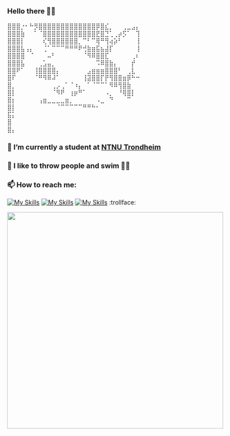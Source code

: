 ### Hello there 👋🐸

<p>
  ⣿⣿⣿⡐⠂⠓⡻⣿⣿⣿⣿⣿⣿⣿⣿⣿⣿⣿⣿⣿⡿⣿⣎⡀⠀⠀⢀⣀⣠⡄<br>
⣿⣿⣿⣷⠀⠀⠁⠈⣿⣿⣿⣿⣿⣿⣿⣿⣿⣿⣿⣿⣟⣿⣙⢁⢀⡴⡫⠁⠀⢹<br>
⣿⣿⣿⡇⠀⠀⠀⠀⢎⢻⣿⣿⣿⣿⣿⣿⡀⠉⠃⠉⢿⠛⢻⢴⡵⠃⠀⠀⠀⢸<br>
⣿⣿⣿⣧⢠⡄⠀⠀⢈⠁⠉⠉⠉⠛⠛⠛⠟⢚⣷⣶⣯⣦⣼⡏⠀⠀⠀⠀⠀⢸<br>
⣿⣿⣿⣿⠀⠈⠀⠀⠀⠤⠃⠀⠀⠀⠀⠀⠀⠈⠻⠿⣿⣿⣏⠀⠀⠀⠀⠀⢀⠆<br>
⣿⣿⣿⣧⠀⠀⠀⢀⣡⣤⡀⠀⠀⠀⠀⠀⠀⠀⠀⠀⠩⠿⣿⣷⡄⠀⠀⠀⡞⠀<br>
⣿⣿⠟⠁⠀⠀⢸⣿⣿⣿⣿⡄⠀⠀⠀⠀⠀⠀⣠⣶⣶⣶⣿⣿⣿⠃⠀⢀⣇⠀<br>
⣿⠏⠀⠀⠀⠀⠈⠛⠻⠿⠼⠁⠀⠀⠀⠀⠀⢸⣽⣿⣿⡏⡟⢻⣿⣿⣶⡿⠓⠒<br>
⣿⡀⠀⠀⠀⠀⠀⠀⠀⠀⢀⡠⢀⠁⠈⠰⡄⠀⠁⠈⠉⠉⠁⠻⠿⢻⣿⣷⠀⠀<br>
⣿⡇⠀⠀⠀⠀⠀⠀⠀⠀⠈⠻⠟⠀⢰⡶⠛⠁⠀⠀⠀⠀⠠⡀⠀⠘⢿⣿⡇⠀<br>
⣿⡆⠀⠀⠀⠀⠀⢠⣶⣀⣀⣀⣀⣶⡀⠀⠀⠀⠀⠀⠠⣀⠀⠙⠀⠀⠀⠉⠀⠀<br>
⣿⡇⠀⠀⠀⠀⠀⠀⠀⠀⠀⠈⠉⠉⠉⠉⠉⠛⠛⠓⠂⠀⠀⠀⠀⠀⠀⠀⠀⠀<br>
⣯⡅⠀⠀⠀⠀⠀⠀⠀⠀⠀⠀⠀⠀⠀⠀⠀⠀⠀⠀⠀⠀⠀⠀⠀⠀⠀⠀⠀⠀<br>
⣿⠀⠀⠀⠀⠀⠀⠀⠀⠀⠀⠀⠀⠀⠀⠀⠀⠀⠀⠀⠀⠀⠀⠀⠀⠀⠀⠀⠀⠀<br>
⣿⡄⠀⠀⠀⠀⠀⠀⠀⠀⠀⠀⠀⠀⠀⠀⠀⠀⠀⠀⠀⠀⠀⠀⠀⠀⠀⠀⠀⠀<br>
</p>

### 🌱 I’m currently a student at [NTNU Trondheim](https://www.ntnu.no/studier/bidata/systemutvikling) 
### 🥋 I like to throw people and swim 🏊‍♀️
### 📫 How to reach me:
[![My Skills](https://skillicons.dev/icons?i=discord)](https://discordapp.com/users/551472606885183491)
[![My Skills](https://skillicons.dev/icons?i=gitlab)](https://gitlab.stud.idi.ntnu.no/amrevill)
[![My Skills](https://skillicons.dev/icons?i=linkedin)](https://www.linkedin.com/in/ann-marie-revillard-7a368725b/)	:trollface:


<img src="https://media.giphy.com/media/8wUuqFLvMEbj97mwlC/giphy.gif" width="500"/>





<!--![Top Langs](https://github-readme-stats.vercel.app/api/top-langs/?username=anuraghazra&layout=compact)    kommenter ut &langs_count=8
<div id="header" align="center">
  
</div>
https://media.giphy.com/media/YbXLZ6dymH758xSEbM/giphy.gif
**oddfjell/oddfjell** is a ✨ _special_ ✨ repository because its `README.md` (this file) appears on your GitHub profile.

Here are some ideas to get you started:

- 🔭 I’m currently working on ...
- 🌱 I’m currently learning ...
- 👯 I’m looking to collaborate on ...
- 🤔 I’m looking for help with ...
- 💬 Ask me about ...
- 📫 How to reach me: ...
- 😄 Pronouns: ...
- ⚡ Fun fact: ...


[![My Skills](https://skillicons.dev/icons?i=cpp,js,html,css,docker,git,java,maven,mysql,nodejs,postman,py,spring,vue&perline=7)](https://skillicons.dev)

[![My Skills](https://skillicons.dev/icons?i=discord,gitlab,linkedin&perline=3)](https://skillicons.dev)

learning
[![My Skills](https://skillicons.dev/icons?i=blender,unity)](https://skillicons.dev)
-->
